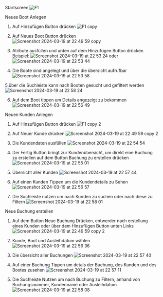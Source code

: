 Startscreen
![F1](https://github.com/imad0447/bootsverleih/assets/85189046/4f78ecd5-8332-491b-98dd-c52d9a840f4a)

Neues Boot Anlegen
1. Auf Hinzufügen Button drücken
![F1 copy](https://github.com/imad0447/bootsverleih/assets/85189046/b6a20070-a284-42dd-8d23-c1a6e36bf421)

2. Auf Neues Boot Button drücken
![Screenshot 2024-03-19 at 22 49 59 copy](https://github.com/imad0447/bootsverleih/assets/85189046/29307ffe-ac36-415f-b7dc-ce86634df876)

3. Atribute ausfüllen und unten auf dem Hinzufügen Button drücken.
Beispiel:
![Screenshot 2024-03-19 at 22 53 24](https://github.com/imad0447/bootsverleih/assets/85189046/8bda3df5-bf08-4ba5-834d-2fc0abf25c04)
oder
![Screenshot 2024-03-19 at 22 53 44](https://github.com/imad0447/bootsverleih/assets/85189046/0ce4185f-4f55-4505-9583-ec7f4e2f331f)

4. Die Boote sind angelegt und über die übersicht aufrufbar
![Screenshot 2024-03-19 at 22 53 58](https://github.com/imad0447/bootsverleih/assets/85189046/c634be2a-1a21-4e3a-98e2-7e17f6bc39df)

5.über die Suchleiste kann nach Booten gesucht und gefiltert werden
![Screenshot 2024-03-19 at 22 58 24](https://github.com/imad0447/bootsverleih/assets/85189046/fada9c64-d5e4-45c6-9fa2-b3e2a2d5f4bb)

6. Auf dem Boot tippen um Details angezeigt zu bekommen
![Screenshot 2024-03-19 at 22 56 49](https://github.com/imad0447/bootsverleih/assets/85189046/9ecb195b-0f36-4643-a2db-3c7fa6e7692c)


Neuen Kunden Anlegen
1. Auf Hinzufügen Button drücken
![F1 copy 2](https://github.com/imad0447/bootsverleih/assets/85189046/f36cbff1-a609-4864-a6c4-cbf68da78d34)

2. Auf Neuer Kunde drücken
![Screenshot 2024-03-19 at 22 49 59 copy 2](https://github.com/imad0447/bootsverleih/assets/85189046/97cf6ff1-8482-441f-b9ba-1e6929f5bc8d)

3. Die Kundendaten ausfüllen
![Screenshot 2024-03-19 at 22 54 54](https://github.com/imad0447/bootsverleih/assets/85189046/1009c5e4-ce9b-453b-93cd-03803853490a)

4. Der Fertig Button bringt zur Kundenübersicht, um direkt eine Buchung zu erstellen auf dem Button Buchung zu erstellen drücken
![Screenshot 2024-03-19 at 22 55 01](https://github.com/imad0447/bootsverleih/assets/85189046/d33af7f6-9b4e-4c1b-8735-bc1388b830b8)

5. Übersicht aller Kunden
![Screenshot 2024-03-19 at 22 57 44](https://github.com/imad0447/bootsverleih/assets/85189046/20461e13-9de5-4b25-b24f-9a352101a456)

6. Auf einen Kunden Tippen um die Kundendetails zu Sehen
![Screenshot 2024-03-19 at 22 56 57](https://github.com/imad0447/bootsverleih/assets/85189046/888319b1-2c28-49c9-9110-d896e8d78413)

7. Die Suchleiste nutzen um nach Kunden zu suchen oder nach diese zu Filtern
![Screenshot 2024-03-19 at 22 58 01](https://github.com/imad0447/bootsverleih/assets/85189046/6feab6b3-ba9a-46ef-8585-e3400845f957)

Neue Buchung erstellen

1. Auf dem Button Neue Buchung Drücken, entwerder nach erstellung eines Kunden oder über dem Hinzufügen Button unten Links
![Screenshot 2024-03-19 at 22 49 59 copy 2](https://github.com/imad0447/bootsverleih/assets/85189046/a14d23d9-d3dd-4ffe-a0fb-7d8a896f162b)

5. Kunde, Boot und Ausleihdatum wählen
![Screenshot 2024-03-19 at 22 56 36](https://github.com/imad0447/bootsverleih/assets/85189046/bb80fffa-47da-4366-b220-e7dd94865f6b)

6. Die übersicht aller Buchungen
![Screenshot 2024-03-19 at 22 57 40](https://github.com/imad0447/bootsverleih/assets/85189046/8441c9e0-bf19-4047-b4fd-148d16aafa0b)

7. Auf einer Buchung Tippen um detals der Buchung, des Kunden und des Bootes zusehen
![Screenshot 2024-03-19 at 22 57 11](https://github.com/imad0447/bootsverleih/assets/85189046/8c1d6b7d-440f-4191-8660-a3b92975b585)

7. Die Suchleiste Nutzen um nach Buchung zu Filtern, anhand von Buchungsnummer, Kundenname oder Ausleihdatum
![Screenshot 2024-03-19 at 22 58 08](https://github.com/imad0447/bootsverleih/assets/85189046/c606ad78-9c6c-4521-a432-559a8f8eb4f3)
